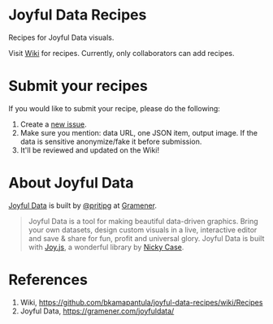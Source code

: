 # Joyful Data Recipes
Recipes for Joyful Data visuals.

Visit [Wiki](https://github.com/bkamapantula/joyful-data-recipes/wiki/Recipes) for recipes. Currently, only collaborators can add recipes.

# Submit your recipes

If you would like to submit your recipe, please do the following:

1. Create a [new issue](https://github.com/bkamapantula/joyful-data-recipes/issues/new).
2. Make sure you mention: data URL, one JSON item, output image. If the data is sensitive anonymize/fake it before submission. 
3. It'll be reviewed and updated on the Wiki!

# About Joyful Data

[Joyful Data](https://gramener.com/joyfuldata/) is built by [@pritipg](https://github.com/pritipg) at [Gramener](https://gramener.com/).


> Joyful Data is a tool for making beautiful data-driven graphics. Bring your own datasets, design custom visuals in a live, 
> interactive editor and save & share for fun, profit and universal glory. Joyful Data is built with [Joy.js](https://ncase.me/joy/), a wonderful library
> by [Nicky Case](https://ncase.me/).

# References

1. Wiki, https://github.com/bkamapantula/joyful-data-recipes/wiki/Recipes
2. Joyful Data, https://gramener.com/joyfuldata/
